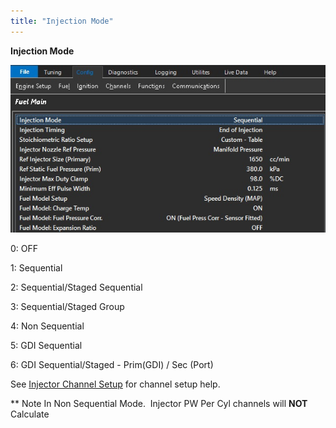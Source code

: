 ```yaml
---
title: "Injection Mode"
---
```


**Injection Mode**


![Image](</img/Config Fuel1.jpg>)


&#48;: OFF

&#49;: Sequential

&#50;: Sequential/Staged Sequential

&#51;: Sequential/Staged Group

&#52;: Non Sequential

&#53;: GDI Sequential

&#54;: GDI Sequential/Staged - Prim(GDI) / Sec (Port)


See [Injector Channel Setup](<InjectorChannelSetup1.md>) for channel setup help.


\*\* Note In Non Sequential Mode.&nbsp; Injector PW Per Cyl channels will **NOT** Calculate&nbsp;





